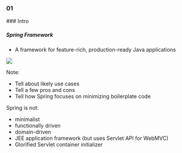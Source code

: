 
<h3 class="chapter-number">01</h3>
### Intro

##### Spring Framework

* A framework for feature-rich, production-ready Java applications

<img src="images/spring_intro.svg" class="medium" />

Note:

* Tell about likely use cases
* Tell a few pros and cons
* Tell how Spring focuses on minimizing boilerplate code

Spring is not:
 * minimalist
 * functionally driven
 * domain-driven
 * JEE application framework (but uses Servlet API for WebMVC)
 * Glorified Servlet container initializer